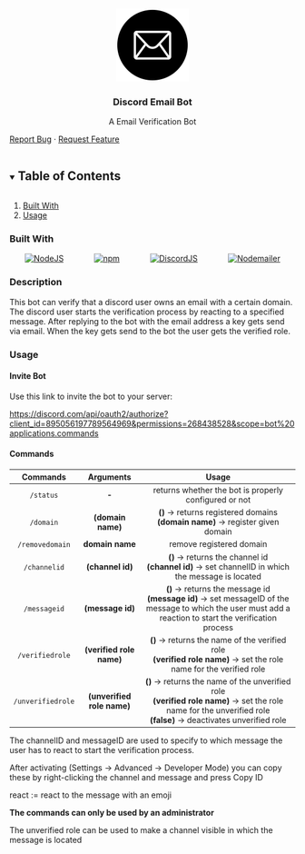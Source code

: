 <!--
*** Build using the Best-README-Template.
-->

<!-- PROJECT LOGO -->
<br />
<p align="center">
<a><img src="emailbot.png" alt="EmailBot" width="128" height="128" title="EmailBot"></a>
  <h3 align="center">Discord Email Bot</h3>
  <p align="center">
    A Email Verification Bot<br />
    <p>
    <a href="https://github.com/lkaesberg/EmailBot/issues">Report Bug</a>
    ·
    <a href="https://github.com/lkaesberg/EmailBot/issues">Request Feature</a>
    </p>
  </p>
</p>



<!-- TABLE OF CONTENTS -->
<details open="open">
  <summary><h2 style="display: inline-block">Table of Contents</h2></summary>
  <ol>
    <li>
      <a href="#built-with">Built With</a>
    </li>
    <li>
        <a href="#usage">Usage</a>
    </li>
  </ol>

</details>

### Built With

<div style="display: -ms-flexbox;     display: -webkit-flex;     display: flex;     -webkit-flex-direction: row;     -ms-flex-direction: row;     flex-direction: row;     -webkit-flex-wrap: wrap;     -ms-flex-wrap: wrap;     flex-wrap: wrap;     -webkit-justify-content: space-around;     -ms-flex-pack: distribute;     justify-content: space-around;     -webkit-align-content: stretch;     -ms-flex-line-pack: stretch;     align-content: stretch;     -webkit-align-items: flex-start;     -ms-flex-align: start;     align-items: flex-start;">
<a href="https://nodejs.org/en/"><img src="https://chris-noring.gallerycdn.vsassets.io/extensions/chris-noring/node-snippets/1.3.2/1606066290744/Microsoft.VisualStudio.Services.Icons.Default" alt="NodeJS" width="64" height="64" title="NodeJS"></a>
<a href="https://www.npmjs.com/"><img src="https://upload.wikimedia.org/wikipedia/commons/thumb/d/db/Npm-logo.svg/1280px-Npm-logo.svg.png" alt="npm" width="164" height="64" title="npm"></a>
<a href="https://discord.js.org/#/"><img src="https://discordjs.guide/meta-image.png" alt="DiscordJS" width="64" height="64" title="DiscordJS"></a>
<a href="https://nodemailer.com/about/"><img src="https://nodemailer.com/nm_logo_200x136.png" alt="Nodemailer" width="94" height="64" title="Nodemailer"></a>
</div>

### Description

This bot can verify that a discord user owns an email with a certain domain. The discord user starts the verification process by reacting to a specified message. After replying to the bot with the email address a key gets send via email. When the key gets send to the bot the user gets the verified role.

### Usage

#### Invite Bot
Use this link to invite the bot to your server:

https://discord.com/api/oauth2/authorize?client_id=895056197789564969&permissions=268438528&scope=bot%20applications.commands

#### Commands

|Commands|Arguments|Usage|
|:---:|:---:|:---:|
|`/status`|**-**|returns whether the bot is properly configured or not|
|`/domain`|**(domain name)**|**()** -> returns registered domains<br>**(domain name)** -> register given domain|
|`/removedomain`|**domain name**|remove registered domain|
|`/channelid`|**(channel id)**| **()** -> returns the channel id <br> **(channel id)** -> set channelID in which the message is located|
|`/messageid`|**(message id)**| **()** -> returns the message id <br> **(message id)** -> set messageID of the message to which the user must add a reaction to start the verification process|
|`/verifiedrole`|**(verified role name)**|**()** -> returns the name of the verified role <br> **(verified role name)** -> set the role name for the verified role|
|`/unverifiedrole`|**(unverified role name)**|**()** -> returns the name of the unverified role <br> **(verified role name)** -> set the role name for the unverified role <br> **(false)** -> deactivates unverified role|

The channelID and messageID are used to specify to which message the user has to react to start the verification process.

After activating (Settings -> Advanced -> Developer Mode) you can copy these by right-clicking the channel and message and press Copy ID

react := react to the message with an emoji

**The commands can only be used by an administrator**

The unverified role can be used to make a channel visible in which the message is located